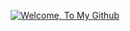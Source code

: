 
<p align="center">
  <a href="https://www.youtube.com/watch?v=dQw4w9WgXcQ&list=RDEMt6MUSQI0t_Ts2EDUDWGRhQ&start_radio=1&ab_channel=RickAstley">
  <img src="https://github.com/user-attachments/assets/59739dc9-8fdb-48af-9cbc-10eb95b26a97" alt="Welcome, To My Github" />
  </a>
</p>
